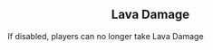 <h2 style="text-align:center;"> Lava Damage </h2>

If disabled, players can no longer take Lava Damage
